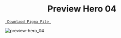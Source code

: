 <h1 align="center">Preview Hero 04</h1>

<a align ="center" href="https://github.com/Dezenix/website-screens/commit/84c5fbc54424494d8a61ab52c4d27c21b0c09893"> `  Downlaod Figma File  `</a>


![preview-hero_04](https://github.com/Dezenix/website-screens/blob/main/Website_Hero_Section/Hero04/Hero04.png)
